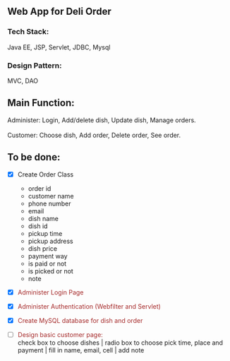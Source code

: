 ## Web App for Deli Order

### Tech Stack:
Java EE, JSP, Servlet, JDBC, Mysql

### Design Pattern:
MVC, DAO

## Main Function:
Administer: Login, Add/delete dish, Update dish, Manage orders.
<br/><br/>
Customer: Choose dish, Add order, Delete order, See order.

## To be done: 

- [x] Create Order Class

	- order id
	- customer name
	- phone number
	- email
	- dish name
	- dish id
	- pickup time
	- pickup address
	- dish price
	- payment way
	- is paid or not
	- is picked or not
	- note
	
- [x] <font color=#A52A2A>Administer Login Page</font>

- [x] <font color=#A52A2A>Administer Authentication (Webfilter and Servlet)</font>

- [x] <font color=#A52A2A>Create MySQL database for dish and order</font>

- [ ] <font color=#A52A2A>Design basic customer page:</font><br/>
check box to choose dishes | radio box to choose pick time, place and payment | fill in name, email, cell | add note
